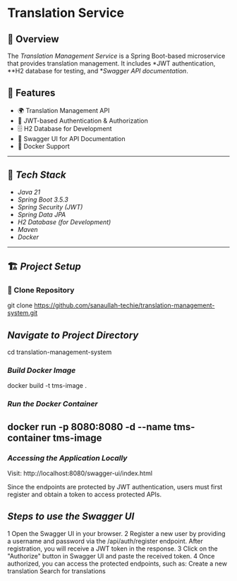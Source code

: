 # Translation Service

## 📌 Overview
The *Translation Management Service* is a Spring Boot-based microservice that provides translation management. It includes *JWT authentication, **H2 database for testing, and **Swagger API documentation*.

## 🚀 Features
- 🌍 Translation Management API
- 🔐 JWT-based Authentication & Authorization
- 🗄 H2 Database for Development
- 📝 Swagger UI for API Documentation
- 🐳 Docker Support

---

## 🔧 *Tech Stack*
- *Java 21*
- *Spring Boot 3.5.3*
- *Spring Security (JWT)*
- *Spring Data JPA*
- *H2 Database (for Development)*
- *Maven*
- *Docker*

---

## 🏗 *Project Setup*
### ⿡ Clone Repository
git clone https://github.com/sanaullah-techie/translation-management-system.git
## *Navigate to Project Directory*
cd translation-management-system
### *Build Docker Image*
docker build -t tms-image .
### *Run the Docker Container*

docker run -p 8080:8080 -d --name tms-container tms-image
---
### *Accessing the Application Locally*
Visit: http://localhost:8080/swagger-ui/index.html

Since the endpoints are protected by JWT authentication, users must first register and obtain a token to access protected APIs.

## *Steps to use the Swagger UI*

1 Open the Swagger UI in your browser.
2 Register a new user by providing a username and password via the /api/auth/register endpoint.
 After registration, you will receive a JWT token in the response.
3 Click on the "Authorize" button in Swagger UI and paste the received token.
4 Once authorized, you can access the protected endpoints, such as:
  Create a new translation
  Search for translations






